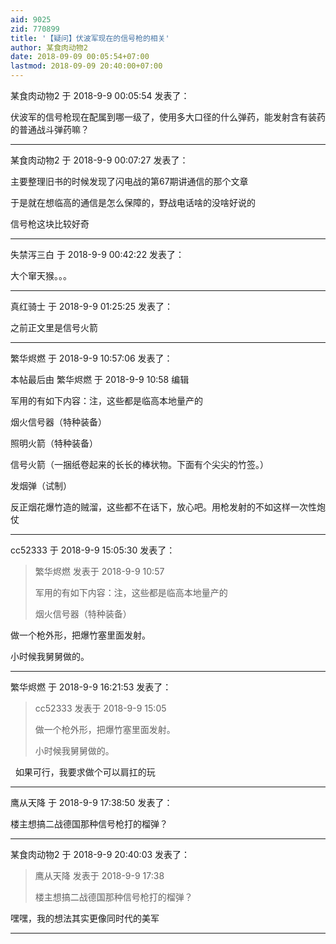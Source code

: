 ```yaml
---
aid: 9025
zid: 770899
title: '【疑问】伏波军现在的信号枪的相关'
author: 某食肉动物2
date: 2018-09-09 00:05:54+07:00
lastmod: 2018-09-09 20:40:00+07:00
---
```


某食肉动物2 于 2018-9-9 00:05:54 发表了：

伏波军的信号枪现在配属到哪一级了，使用多大口径的什么弹药，能发射含有装药的普通战斗弹药嘛？

---------

某食肉动物2 于 2018-9-9 00:07:27 发表了：

主要整理旧书的时候发现了闪电战的第67期讲通信的那个文章

于是就在想临高的通信是怎么保障的，野战电话啥的没啥好说的

信号枪这块比较好奇

---------

失禁泻三白 于 2018-9-9 00:42:22 发表了：

大个窜天猴。。。

---------

真红骑士 于 2018-9-9 01:25:25 发表了：

之前正文里是信号火箭

---------

繁华烬燃 于 2018-9-9 10:57:06 发表了：

本帖最后由 繁华烬燃 于 2018-9-9 10:58 编辑 

军用的有如下内容：注，这些都是临高本地量产的

烟火信号器（特种装备）

照明火箭（特种装备）

信号火箭（一捆纸卷起来的长长的棒状物。下面有个尖尖的竹签。）

发烟弹（试制）

反正烟花爆竹造的贼溜，这些都不在话下，放心吧。用枪发射的不如这样一次性炮仗

---------

cc52333 于 2018-9-9 15:05:30 发表了：

> 繁华烬燃 发表于 2018-9-9 10:57
> 
> 军用的有如下内容：注，这些都是临高本地量产的
> 
> 烟火信号器（特种装备）



做一个枪外形，把爆竹塞里面发射。

小时候我舅舅做的。

---------

繁华烬燃 于 2018-9-9 16:21:53 发表了：

> cc52333 发表于 2018-9-9 15:05
> 
> 做一个枪外形，把爆竹塞里面发射。
> 
> 小时候我舅舅做的。



  如果可行，我要求做个可以肩扛的玩

---------

鹰从天降 于 2018-9-9 17:38:50 发表了：

楼主想搞二战德国那种信号枪打的榴弹？

---------

某食肉动物2 于 2018-9-9 20:40:03 发表了：

> 鹰从天降 发表于 2018-9-9 17:38
> 
> 楼主想搞二战德国那种信号枪打的榴弹？



嘿嘿，我的想法其实更像同时代的美军

---------

